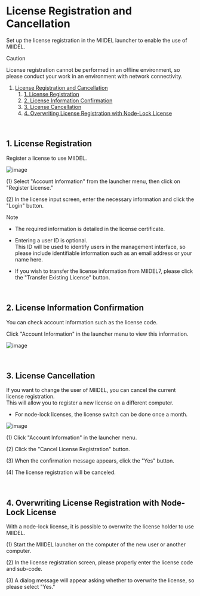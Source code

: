 # License Registration and Cancellation

Set up the license registration in the MIIDEL launcher to enable the use of MIIDEL.

>[!CAUTION]
>License registration cannot be performed in an offline environment, so please conduct your work in an environment with network connectivity.
>

1. [License Registration and Cancellation](#license-registration-and-cancellation)
   1. [1. License Registration](#1-license-registration)
   2. [2. License Information Confirmation](#2-license-information-confirmation)
   3. [3. License Cancellation](#3-license-cancellation)
   4. [4. Overwriting License Registration with Node-Lock License](#4-overwriting-license-registration-with-node-lock-license)

&nbsp;

## 1. License Registration

Register a license to use MIIDEL.

![image](../images/3/7.png)

(1) Select "Account Information" from the launcher menu, then click on "Register License."

(2) In the license input screen, enter the necessary information and click the "Login" button.

>[!NOTE]
> - The required information is detailed in the license certificate.
>
> - Entering a user ID is optional. <br>This ID will be used to identify users in the management interface, so please include identifiable information such as an email address or your name here.
>
> - If you wish to transfer the license information from MIIDEL7, please click the "Transfer Existing License" button.
>

&nbsp;

## 2. License Information Confirmation

You can check account information such as the license code.

Click "Account Information" in the launcher menu to view this information.

![image](../images/3/8.png)

&nbsp;

## 3. License Cancellation

If you want to change the user of MIIDEL, you can cancel the current license registration. <br>
This will allow you to register a new license on a different computer.

* For node-lock licenses, the license switch can be done once a month.

![image](../images/3/9.png)

(1) Click "Account Information" in the launcher menu.

(2) Click the "Cancel License Registration" button.

(3) When the confirmation message appears, click the "Yes" button.

(4) The license registration will be canceled.

&nbsp;

## 4. Overwriting License Registration with Node-Lock License

With a node-lock license, it is possible to overwrite the license holder to use MIIDEL.  

(1) Start the MIIDEL launcher on the computer of the new user or another computer.

(2) In the license registration screen, please properly enter the license code and sub-code.

(3) A dialog message will appear asking whether to overwrite the license, so please select "Yes."